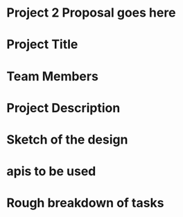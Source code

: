 # Project 2 Proposal goes here

# Project Title

# Team Members

# Project Description

# Sketch of the design

# apis to be used

# Rough breakdown of tasks
